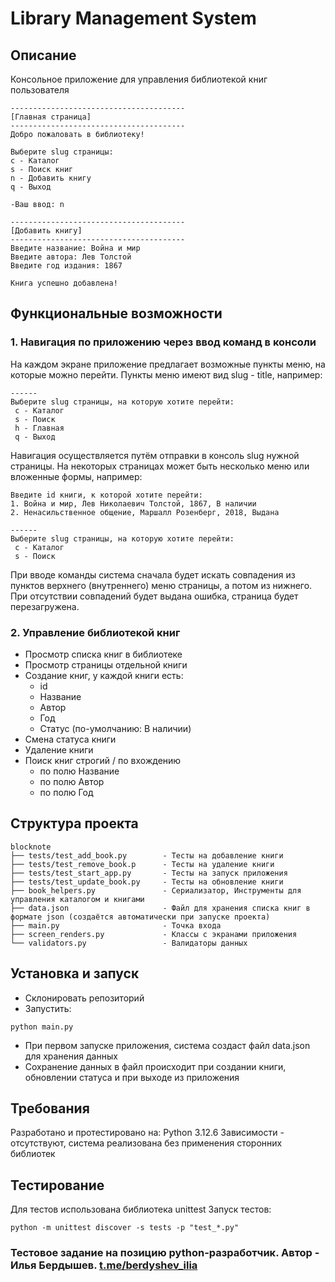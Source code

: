 # Library Management System

## Описание

Консольное приложение для управления библиотекой книг пользователя


```
---------------------------------------
[Главная страница]
---------------------------------------
Добро пожаловать в библиотеку!

Выберите slug страницы:
c - Каталог
s - Поиск книг
n - Добавить книгу
q - Выход

-Ваш ввод: n

---------------------------------------
[Добавить книгу]
---------------------------------------
Введите название: Война и мир
Введите автора: Лев Толстой
Введите год издания: 1867

Книга успешно добавлена!

```

## Функциональные возможности

### 1. Навигация по приложению через ввод команд в консоли

На каждом экране приложение предлагает возможные пункты меню, на которые можно перейти. Пункты меню имеют вид slug - title, например:
```
------
Выберите slug страницы, на которую хотите перейти:
 с - Каталог
 s - Поиск
 h - Главная
 q - Выход
```

Навигация осуществляется путём отправки в консоль slug нужной страницы. На некоторых страницах может быть несколько меню или вложенные формы, например:
```
Введите id книги, к которой хотите перейти:
1. Война и мир, Лев Николаевич Толстой, 1867, В наличии
2. Ненасильственное общение, Маршалл Розенберг, 2018, Выдана

------
Выберите slug страницы, на которую хотите перейти:
 с - Каталог
 s - Поиск
```
При вводе команды система сначала будет искать совпадения из пунктов верхнего (внутреннего) меню страницы, а потом из нижнего. При отсутствии совпадений будет выдана ошибка, страница будет перезагружена.

### 2. Управление библиотекой книг
- Просмотр списка книг в библиотеке
- Просмотр страницы отдельной книги
- Создание книг, у каждой книги есть:
  - id
  - Название
  - Автор
  - Год
  - Статус (по-умолчанию: В наличии)
- Смена статуса книги
- Удаление книги
- Поиск книг строгий / по вхождению
  - по полю Название
  - по полю Автор
  - по полю Год

## Структура проекта
```
blocknote
├── tests/test_add_book.py        - Тесты на добавление книги
├── tests/test_remove_book.p      - Тесты на удаление книги
├── tests/test_start_app.py       - Тесты на запуск приложения 
├── tests/test_update_book.py     - Тесты на обновление книги
├── book_helpers.py               - Сериализатор, Инструменты для управления каталогом и книгами
├── data.json                     - Файл для хранения списка книг в формате json (создаётся автоматически при запуске проекта)
├── main.py                       - Точка входа
├── screen_renders.py             - Классы с экранами приложения
└── validators.py                 - Валидаторы данных
```

## Установка и запуск
- Склонировать репозиторий
- Запустить:
```
python main.py
```
- При первом запуске приложения, система создаст файл data.json для хранения данных
- Сохранение данных в файл происходит при создании книги, обновлении статуса и при выходе из приложения

## Требования
Разработано и протестировано на: Python 3.12.6
Зависимости - отсутствуют, система реализована без применения сторонних библиотек

## Тестирование
Для тестов использована библиотека unittest
Запуск тестов:
```
python -m unittest discover -s tests -p "test_*.py"
```

### Тестовое задание на позицию python-разработчик. Автор - Илья Бердышев. [t.me/berdyshev_ilia](https://t.me/berdyshev_ilia)
